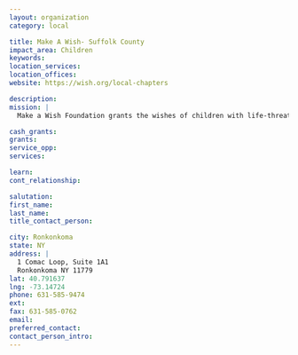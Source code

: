 ```yaml
---
layout: organization
category: local

title: Make A Wish- Suffolk County
impact_area: Children
keywords: 
location_services: 
location_offices: 
website: https://wish.org/local-chapters

description: 
mission: |
  Make a Wish Foundation grants the wishes of children with life-threatening medical conditions to enrich the human experience with hope, strength and joy.

cash_grants: 
grants: 
service_opp: 
services: 

learn: 
cont_relationship: 

salutation: 
first_name: 
last_name: 
title_contact_person: 

city: Ronkonkoma
state: NY
address: |
  1 Comac Loop, Suite 1A1  
  Ronkonkoma NY 11779
lat: 40.791637
lng: -73.14724
phone: 631-585-9474
ext: 
fax: 631-585-0762
email: 
preferred_contact: 
contact_person_intro: 
---
```

